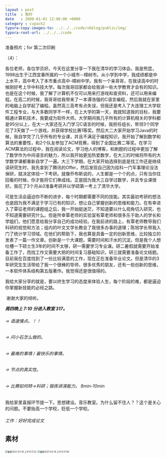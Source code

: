 ```yaml
---
layout : post
title  : 暂时
date   : 2000-01-01 12:00:00 +0000
category : cvpack2
typora-copy-images-to: ../../../code/xkblog/public/img/
typora-root-url: ../../../code
---
```


准备照片；for 第二次印刷

（4）：

​		各位老师，各位学员好。今天在这里分享一下我在清华的学习体会。我是熊昆，1998出生于江西宜春所属的一个小城市--樟树市。从小学到中学，我成绩都是中上水平，高中考入了本市重点高中-樟树中学。我有一个亲哥哥，在我读高中的时候刚好考上华中科技大学。每次我哥回家都会给我讲一些大学教育才会有的知识。也是在这个时候，我了解了计算机不仅可以用来打游戏和查资料，还可以用来编程。在高二的时候，我哥哥给我带来了一本谭浩强的C语言编程，然后我就在家里的电脑上自学起了编程。虽然高三高考有点失误，但我还是考入了大连理工大学软件工程专业，与大多数同学不一样，在上大学的第一天，我就知道我的目标，我要精通计算机技术，我要成为软件大师。大学期间我几乎所有的计算机相关的学科都是95分以上，在大一大家还在入门学习C语言的时候，我担任组长，带领3个同学花了3天做了一个游戏，并获得学校比赛1等奖。然后大二大家开始学习Java的时候，我自学完了几乎所有的专业课，并且不满足于编程知识，我开始了解到数学和算法的重要性，和2个队友参加了ACM竞赛，得到了全国比赛二等奖。在学习ACM算法的过程中，我在阅读论文，学习他人的博客，和刷题的过程中更加了解了数学作为中间语言的魅力，所以我开始更加热爱数学，在大三的时候将所有的大学数学课都重新自学了一遍。大三下学期，在大家开始选择到底是找工作还是继续读研究生时，我先拿到了腾讯的Offer，然后发现自己因为挂科一门军事理论没法保研，就决定体验一下考研。就像乔布斯说的，人生都是一个个的点，只有当你往回看的时候，你才能将它们串成线。正是因为我大三自学过数学，并且专业课很好。我花了3个月从0准备考研并以学硕第一考上了清华大学。

​		可是生活会逼迫你不断的进步，每个时期都需要不同的技能。其实最初考研的想法也是因为我不满足于学习已有的知识，想让自己掌握创新的思维和能力。在有幸进入了覃征老师的课题组之后，我一开始挺迷茫，不知道要以什么视角切入研究，也不知道需要研究什么。但是所幸覃老师的实验室有覃老师和很多乐于助人的学长和学姐们，他们愿意给我分享自己的成功经验。在我前进的路上，有覃老师教导我们科研的视觉和方法；组内的叶文文学长教会了我很多办事的道理；陈旭学长带我入门了统计学习领域。在他们的帮助下，我也算是具备一定的创新思维，比较独立的发表了一篇一作文章。创新是一个大课题，需要时间和汗水的沉淀。但是我个人想吐槽一下硕士生3年的时间不太够，研一需要学习专业课。研二暑假就需要开始准备工作了，而找工作又需要大把的时间复习基础知识，研三就需要准备论文结题。目前我在百度找到了一份比较满意的工作，现在正在准备毕业论文。但是清华的3年研究生生活带给了我一个很棒的导师，很多优秀的朋友，还有一些创新的思维，一本软件体系结构第五版著作。我觉得还是很值得的。

​		我给大家分享的就是，要以终生学习的态度来体验人生，每个阶段的难，都是逼迫你掌握新技能的必经之路。

​		谢谢大家的倾听。





***周四晚上  7:10 分进入教室 317。***

###### -> 语速慢点。！！

###### -> 问小石怎么做的。

###### -> 最难的事情 / 最快乐的事情。

###### -> 节点的真实性。

###### -> 比赛如何转->科研；锻炼讲演能力。 8min-10min

我给家里喜报环节提一下。思想建设。音乐教室。为什么留不住人？？这个是关心的问题。不要抬高一个学校，贬低一个学校。

###### 工作：好好完成论文











## 素材

<img src="/xkblog/public/img/截屏2021-03-18 上午12.17.22.png" alt="截屏2021-03-18 上午12.17.22" style="zoom:50%;" />







<img src="/xkblog/public/img/截屏2021-03-18 上午12.17.48.png" alt="截屏2021-03-18 上午12.17.48" style="zoom:50%;" />
